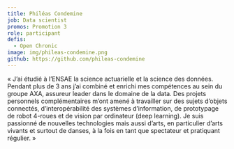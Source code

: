 ```yaml
---
title: Philéas Condemine
job: Data scientist
promos: Promotion 3
role: participant
defis:
  - Open Chronic
image: img/phileas-condemine.png
github: https://github.com/phileas-condemine
---
```

« J’ai étudié à l’ENSAE la science actuarielle et la science des données. Pendant plus de 3 ans j’ai combiné et enrichi mes compétences au sein du groupe AXA, assureur leader dans le domaine de la data. Des projets personnels complémentaires m’ont amené à travailler sur des sujets d’objets connectés, d’interopérabilité des systèmes d’information, de prototypage de robot 4-roues et de vision par ordinateur (deep learning). Je suis passionné de nouvelles technologies mais aussi d’arts, en particulier d’arts vivants et surtout de danses, à la fois en tant que spectateur et pratiquant régulier. »